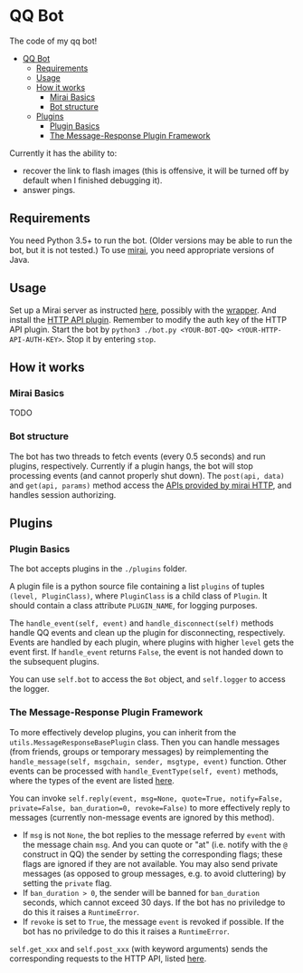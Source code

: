 # QQ Bot

The code of my qq bot!

- [QQ Bot](#qq-bot)
  - [Requirements](#requirements)
  - [Usage](#usage)
  - [How it works](#how-it-works)
    - [Mirai Basics](#mirai-basics)
    - [Bot structure](#bot-structure)
  - [Plugins](#plugins)
    - [Plugin Basics](#plugin-basics)
    - [The Message-Response Plugin Framework](#the-message-response-plugin-framework)

Currently it has the ability to:
- recover the link to flash images (this is offensive, it will be turned off by default when I finished debugging it).
- answer pings.

## Requirements

You need Python 3.5+ to run the bot. (Older versions may be able to run the bot, but it is not tested.) To use [mirai](https://github.com/mamoe/mirai), you need appropriate versions of Java.

## Usage

Set up a Mirai server as instructed [here](https://github.com/mamoe/mirai), possibly with the [wrapper](https://github.com/mamoe/mirai-console-wrapper). And install the [HTTP API plugin](https://github.com/mamoe/mirai-api-http). Remember to modify the auth key of the HTTP API plugin. Start the bot by `python3 ./bot.py <YOUR-BOT-QQ> <YOUR-HTTP-API-AUTH-KEY>`. Stop it by entering `stop`.

## How it works

### Mirai Basics

TODO

### Bot structure

The bot has two threads to fetch events (every 0.5 seconds) and run plugins, respectively. Currently if a plugin hangs, the bot will stop processing events (and cannot properly shut down). The `post(api, data)` and `get(api, params)` method access the [APIs provided by mirai HTTP](https://github.com/mamoe/mirai-api-http), and handles session authorizing.

## Plugins

### Plugin Basics

The bot accepts plugins in the `./plugins` folder.

A plugin file is a python source file containing a list `plugins` of tuples `(level, PluginClass)`, where `PluginClass` is a child class of `Plugin`. It should contain a class attribute `PLUGIN_NAME`, for logging purposes.

The `handle_event(self, event)` and `handle_disconnect(self)` methods handle QQ events and clean up the plugin for disconnecting, respectively. Events are handled by each plugin, where plugins with higher `level` gets the event first. If `handle_event` returns `False`, the event is not handed down to the subsequent plugins.

You can use `self.bot` to access the `Bot` object, and `self.logger` to access the logger.

### The Message-Response Plugin Framework

To more effectively develop plugins, you can inherit from the `utils.MessageResponseBasePlugin` class. Then you can handle messages (from friends, groups or temporary messages) by reimplementing the `handle_message(self, msgchain, sender, msgtype, event)` function. Other events can be processed with `handle_EventType(self, event)` methods, where the types of the event are listed [here](https://github.com/mamoe/mirai-api-http/blob/master/EventType.md).

You can invoke `self.reply(event, msg=None, quote=True, notify=False, private=False, ban_duration=0, revoke=False)` to more effectively reply to messages (currently non-message events are ignored by this method).
- If `msg` is not `None`, the bot replies to the message referred by `event` with the message chain `msg`. And you can quote or "at" (i.e. notify with the `@` construct in QQ) the sender by setting the corresponding flags; these flags are ignored if they are not available. You may also send private messages (as opposed to group messages, e.g. to avoid cluttering) by setting the `private` flag.
- If `ban_duration > 0`, the sender will be banned for `ban_duration` seconds, which cannot exceed 30 days. If the bot has no priviledge to do this it raises a `RuntimeError`.
- If `revoke` is set to `True`, the message `event` is revoked if possible. If the bot has no priviledge to do this it raises a `RuntimeError`.

`self.get_xxx` and `self.post_xxx` (with keyword arguments) sends the corresponding requests to the HTTP API, listed [here](https://github.com/mamoe/mirai-api-http).
